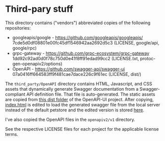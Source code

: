 # Third-pary stuff
This directory contains ("vendors") abbreviated copies of the following repositories:

* googleapis/google - https://github.com/googleapis/googleapis/ 7cde5d0df08801e00fc45df1546942aa2692d5c3 (LICENSE, google/api, google/rpc)
* grpc-gateway - https://github.com/grpc-ecosystem/grpc-gateway 1dd92c92ad0d0f78c750d0e41f8ff91edad99cc2 (LICENSE.txt, protoc-gen-openapiv2/options)
* OpenAPI - https://github.com/swagger-api/swagger-ui 07a0416ff664583ff9f481cae7dace226c9f61ec (LICENSE, dist/)

The `third_party/OpenAPI` directory contains HTML, Javascript,
and CSS assets that dynamically generate Swagger documentation from a
Swagger-compliant API definition file. That file is auto-generated.
The static assets are copied from [this dist folder](https://github.com/swagger-api/swagger-ui/tree/master/dist)
of the OpenAPI-UI project. After copying, [index.html](./OpenAPI/index.html)
is edited to load the generated swagger file from the local server instead of the default petstore
and the edited version is stored [here](./openapiv2/v1/index.html).

I've also copied the OpenAPI files in the `openapiv2/v1` directory.

See the respective LICENSE files for each project for the applicable license terms.
